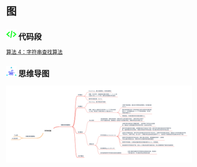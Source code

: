 # 图

## <img src="../Assets/icons/代码.png" width="28px" height="28px"> 代码段

[算法 4：字符串查找算法](/CodeSegment/StringSearch.java)

## <img src="../Assets/icons/思维导图.png" width="28px" height="28px"> 思维导图

![](/MindMap/字符串匹配.png)
